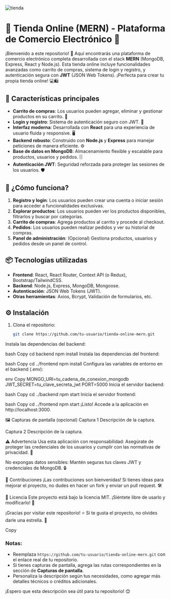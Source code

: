 ![tienda](https://github.com/user-attachments/assets/e18e1971-4899-4af2-b4bd-16c3e1a290c1)


# 🛒 Tienda Online (MERN) - Plataforma de Comercio Electrónico 🚀

¡Bienvenido a este repositorio! 🎉 Aquí encontrarás una plataforma de comercio electrónico completa desarrollada con el stack **MERN** (MongoDB, Express, React y Node.js). Esta tienda online incluye funcionalidades avanzadas como carrito de compras, sistema de login y registro, y autenticación segura con **JWT** (JSON Web Tokens). ¡Perfecta para crear tu propia tienda online! 💻🛍️

## 🌟 Características principales

- **Carrito de compras**: Los usuarios pueden agregar, eliminar y gestionar productos en su carrito. 🛒
- **Login y registro**: Sistema de autenticación seguro con JWT. 🔐
- **Interfaz moderna**: Desarrollada con **React** para una experiencia de usuario fluida y responsive. 🖥️
- **Backend robusto**: Construido con **Node.js** y **Express** para manejar peticiones de manera eficiente. ⚙️
- **Base de datos en MongoDB**: Almacenamiento flexible y escalable para productos, usuarios y pedidos. 🗄️
- **Autenticación JWT**: Seguridad reforzada para proteger las sesiones de los usuarios. 🛡️

## 🚀 ¿Cómo funciona?

1. **Registro y login**: Los usuarios pueden crear una cuenta o iniciar sesión para acceder a funcionalidades exclusivas.
2. **Explorar productos**: Los usuarios pueden ver los productos disponibles, filtrarlos y buscar por categorías.
3. **Carrito de compras**: Agrega productos al carrito y procede al checkout.
4. **Pedidos**: Los usuarios pueden realizar pedidos y ver su historial de compras.
5. **Panel de administración**: (Opcional) Gestiona productos, usuarios y pedidos desde un panel de control.

## 📦 Tecnologías utilizadas

- **Frontend**: React, React Router, Context API (o Redux), Bootstrap/TailwindCSS.
- **Backend**: Node.js, Express, MongoDB, Mongoose.
- **Autenticación**: JSON Web Tokens (JWT).
- **Otras herramientas**: Axios, Bcrypt, Validación de formularios, etc.

## ⚙️ Instalación

1. Clona el repositorio:
   ```bash
   git clone https://github.com/tu-usuario/tienda-online-mern.git

Instala las dependencias del backend:

bash
Copy
cd backend
npm install
Instala las dependencias del frontend:

bash
Copy
cd ../frontend
npm install
Configura las variables de entorno en el backend (.env):

env
Copy
MONGO_URI=tu_cadena_de_conexion_mongodb
JWT_SECRET=tu_clave_secreta_jwt
PORT=5000
Inicia el servidor backend:

bash
Copy
cd ../backend
npm start
Inicia el servidor frontend:

bash
Copy
cd ../frontend
npm start
¡Listo! Accede a la aplicación en http://localhost:3000.

🖼️ Capturas de pantalla (opcional)
Captura 1
Descripción de la captura.

Captura 2
Descripción de la captura.

⚠️ Advertencia
Usa esta aplicación con responsabilidad: Asegúrate de proteger las credenciales de los usuarios y cumplir con las normativas de privacidad. 🛑

No expongas datos sensibles: Mantén seguras tus claves JWT y credenciales de MongoDB. 🔒

🤝 Contribuciones
¡Las contribuciones son bienvenidas! Si tienes ideas para mejorar el proyecto, no dudes en hacer un fork y enviar un pull request. 🛠️

📄 Licencia
Este proyecto está bajo la licencia MIT. ¡Siéntete libre de usarlo y modificarlo! 📜

¡Gracias por visitar este repositorio! ⭐ Si te gusta el proyecto, no olvides darle una estrella. 🌟

Copy

### Notas:
- Reemplaza `https://github.com/tu-usuario/tienda-online-mern.git` con el enlace real de tu repositorio.
- Si tienes capturas de pantalla, agrega las rutas correspondientes en la sección de **Capturas de pantalla**.
- Personaliza la descripción según tus necesidades, como agregar más detalles técnicos o créditos adicionales.

¡Espero que esta descripción sea útil para tu repositorio! 😊
   
